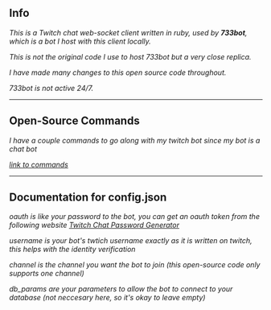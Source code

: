 ## Info

_This is a Twitch chat web-socket client written in ruby, used by **733bot**, which is a bot I host with this client locally._

_This is not the original code I use to host 733bot but a very close replica._

_I have made many changes to this open source code throughout._

_733bot is not active 24/7._

---

## Open-Source Commands

_I have a couple commands to go along with my twitch bot since my bot is a chat bot_

[_link to commands_](./twitchCommands/)

---

## Documentation for config.json

_oauth is like your password to the bot, you can get an oauth token from the following website [_Twitch Chat Password Generator_](https://twitchapps.com/tmi/)_

_username is your bot's twtich username exactly as it is written on twitch, this helps with the identity verification_

_channel is the channel you want the bot to join (this open-source code only supports one channel)_

_db_params are your parameters to allow the bot to connect to your database (not neccesary here, so it's okay to leave empty)_